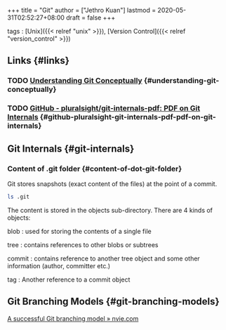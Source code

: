 +++
title = "Git"
author = ["Jethro Kuan"]
lastmod = 2020-05-31T02:52:27+08:00
draft = false
+++

tags
: [Unix]({{< relref "unix" >}}), [Version Control]({{< relref "version_control" >}})

## Links {#links}

### <span class="org-todo todo TODO">TODO</span> [Understanding Git Conceptually](https://www.sbf5.com/~cduan/technical/git/) {#understanding-git-conceptually}

### <span class="org-todo todo TODO">TODO</span> [GitHub - pluralsight/git-internals-pdf: PDF on Git Internals](https://github.com/pluralsight/git-internals-pdf) {#github-pluralsight-git-internals-pdf-pdf-on-git-internals}

## Git Internals {#git-internals}

### Content of .git folder {#content-of-dot-git-folder}

Git stores snapshots (exact content of the files) at the point of a commit.

```sh
ls .git
```

The content is stored in the objects sub-directory. There are 4 kinds
of objects:

blob
: used for storing the contents of a single file

tree
: contains references to other blobs or subtrees

commit
: contains reference to another tree object and some other
information (author, committer etc.)

tag
: Another reference to a commit object

## Git Branching Models {#git-branching-models}

[A successful Git branching model » nvie.com](https://nvie.com/posts/a-successful-git-branching-model/)
